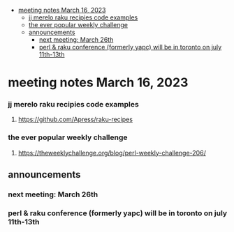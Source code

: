 - [meeting notes March 16, 2023](#org5aa0dae)
    - [jj merelo raku recipies code examples](#org88ca640)
    - [the ever popular weekly challenge](#org8402f35)
  - [announcements](#org300316c)
    - [next meeting: March 26th](#org56715d7)
    - [perl & raku conference (formerly yapc) will be in toronto on july 11th-13th](#orgebf19ac)


<a id="org5aa0dae"></a>

# meeting notes March 16, 2023


<a id="org88ca640"></a>

### jj merelo raku recipies code examples

1.  <https://github.com/Apress/raku-recipes>


<a id="org8402f35"></a>

### the ever popular weekly challenge

1.  <https://theweeklychallenge.org/blog/perl-weekly-challenge-206/>


<a id="org300316c"></a>

## announcements


<a id="org56715d7"></a>

### next meeting: March 26th


<a id="orgebf19ac"></a>

### perl & raku conference (formerly yapc) will be in toronto on july 11th-13th
